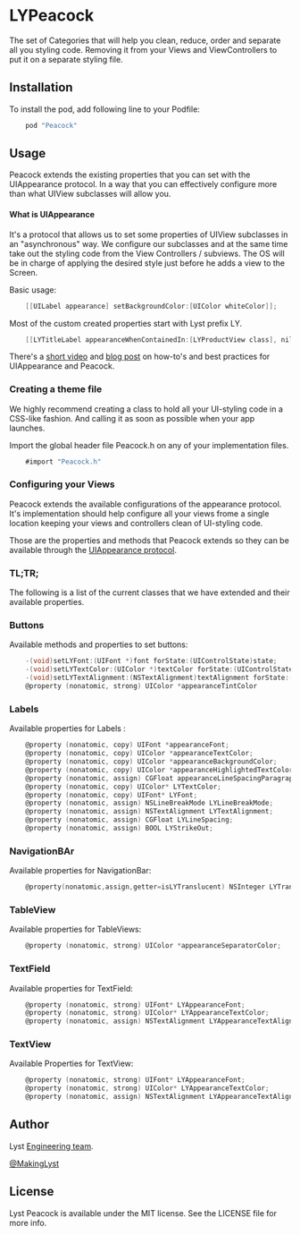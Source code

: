 # LYPeacock

The set of Categories that will help you clean, reduce, order and separate all you styling code. Removing it from your Views and ViewControllers to put it on a separate styling file.

## Installation
To install the pod, add following line to your Podfile:

```objectivec
    pod "Peacock"
```

## Usage
Peacock extends the existing properties that you can set with the UIAppearance protocol. In a way that you can effectively configure more than what UIView subclasses will allow you.

#### What is UIAppearance
It's a protocol that allows us to set some properties of UIView subclasses in an "asynchronous" way.
We configure our subclasses and at the same time take out the styling code from the View Controllers / subviews. The OS will be in charge of applying the desired style just before he adds a view to the Screen.

Basic usage:

```objectivec
	[[UILabel appearance] setBackgroundColor:[UIColor whiteColor]];
```

Most of the custom created properties start with Lyst prefix LY.

```objectivec
    [[LYTitleLabel appearanceWhenContainedIn:[LYProductView class], nil] setLYFont:TitleFont];
```

There's a [short video](https://vimeo.com/115883292)  and [blog post](//todo.url.of.blog.post.of.lystq) on how-to's and best practices for UIAppearance and Peacock.

### Creating a theme file
We highly recommend creating a class to hold all your UI-styling code in a CSS-like fashion. And calling it as soon as possible when your app launches.

Import the global header file Peacock.h on any of your implementation files.

```objectivec
	#import "Peacock.h"
```

### Configuring your Views
Peacock extends the available configurations of the appearance protocol. It's implementation should help configure all your views frome a single location keeping your views and controllers clean of UI-styling code.

Those are the properties and methods that Peacock extends so they can be available through the [UIAppearance protocol](https://developer.apple.com/library/prerelease/ios/documentation/UIKit/Reference/UIAppearance_Protocol/index.html).

### TL;TR;
The following is a list of the current classes that we have extended and their available properties.

### Buttons
Available methods and properties to set buttons:

```objectivec
	-(void)setLYFont:(UIFont *)font forState:(UIControlState)state;
	-(void)setLYTextColor:(UIColor *)textColor forState:(UIControlState)state;
	-(void)setLYTextAlignment:(NSTextAlignment)textAlignment forState:(UIControlState)state;
	@property (nonatomic, strong) UIColor *appearanceTintColor
```

### Labels
Available properties for Labels
:
```objectivec
	@property (nonatomic, copy) UIFont *appearanceFont;
	@property (nonatomic, copy) UIColor *appearanceTextColor;
	@property (nonatomic, copy) UIColor *appearanceBackgroundColor;
	@property (nonatomic, copy) UIColor *appearanceHighlightedTextColor;
	@property (nonatomic, assign) CGFloat appearanceLineSpacingParagraphStyle;
	@property (nonatomic, copy) UIColor* LYTextColor;
	@property (nonatomic, copy) UIFont* LYFont;
	@property (nonatomic, assign) NSLineBreakMode LYLineBreakMode;
	@property (nonatomic, assign) NSTextAlignment LYTextAlignment;
	@property (nonatomic, assign) CGFloat LYLineSpacing;
	@property (nonatomic, assign) BOOL LYStrikeOut;
```

### NavigationBAr
Available properties for NavigationBar:

```objectivec
	@property(nonatomic,assign,getter=isLYTranslucent) NSInteger LYTranslucent;
```

### TableView
Available properties for TableViews:

```objectivec
	@property (nonatomic, strong) UIColor *appearanceSeparatorColor;
```

### TextField
Available properties for TextField:

```objectivec
	@property (nonatomic, strong) UIFont* LYAppearanceFont;
	@property (nonatomic, strong) UIColor* LYAppearanceTextColor;
	@property (nonatomic, assign) NSTextAlignment LYAppearanceTextAlignment;
```

### TextView
Available Properties for TextView:

```objectivec
	@property (nonatomic, strong) UIFont* LYAppearanceFont;
	@property (nonatomic, strong) UIColor* LYAppearanceTextColor;
	@property (nonatomic, assign) NSTextAlignment LYAppearanceTextAlignment;
```

## Author
Lyst [Engineering team](http://developers.lyst.com/).

[@MakingLyst](https://twitter.com/MakingLyst)

## License
Lyst Peacock is available under the MIT license. See the LICENSE file for more info.
